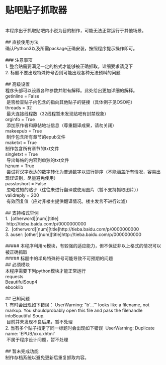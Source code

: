 # 贴吧贴子抓取器
<br>
本程序出于抓取贴吧内小说为目的制作，可能无法正常运行于其他场景。<br>
<br>
## 直接使用方法
<br>
确认Python3以及所需package正确安装，按照程序提示操作即可。<br>
<br>
### 注意事项
<br>
1. 整合贴需要满足一定的格式才能够被正确抓取。详细要求请见下<br>
2. 标题不要出现特殊符号否则可能出现各种无法预料的问题<br>
<br>
## 高级设置
<br>
程序头部可以设置各种参数并附有解释。此处给出更加详细的解释。<br>
 getinline = False<br>
  是否检查贴子内包含的指向其他贴子的链接（具体例子见OSO吧）<br>
 threads = 32<br>
  最大连接线程数（32线程暂未发现贴吧有封禁现象）<br>
 orginfo = True<br>
  添加原作者和原帖地址信息（尊重翻译成果，请勿关闭）<br>
 makeepub = True<br>
  制作包含所有章节的epub文件<br>
 maketxt = True<br>
  制作包含所有章节的txt文件<br>
 singletxt = True<br>
  导出每帖的内容到单独的txt文件<br>
 hznum = True<br>
  尝试将汉字表达的数字转化为普通数字以进行排序（不能涵盖所有情况，容易出现误识别，尽量避免使用）<br>
 passtoshort = False<br>
  忽略过短的贴子（往往未进行翻译或使用图片（暂不支持抓取图片））<br>
 validreply = 200<br>
  有效回复值（应对非楼主提供翻译情况。楼主发言不进行过滤）<br>
<br>
## 支持格式举例
<br>
1. 
  [otherword][num][title]<br>
  http://tieba.baidu.com/p/0000000000<br>
2. 
  [otherword][num][title]http://tieba.baidu.com/p/0000000000<br>
3. 
  auser: [other][num][title]http://tieba.baidu.com/p/0000000000<br>
  <br>
##### 本程序利用re模块，有较强的适应能力，但不保证非以上格式的情况可以被正确抓取
<br>
##### 标题中的半角特殊符号可能导致不可预期的问题
<br>
## 必须模块
<br>
本程序需要下列python模块才能正常运行<br>
requests<br>
BeautifulSoup4<br>
ebooklib<br>
<br>
## 已知问题
<br>
1. 有时会出现如下错误：
  UserWarning: "b'...'" looks like a filename, not markup. You shouldprobably open this file and pass the filehandle intoBeautiful Soup.<br>
  目前并未发现不良后果，暂不处理<br>
2. 当有多个贴子指定了同一标题时会出现如下错误
  UserWarning: Duplicate name: 'EPUB/xxx.xhtml'<br>
  不属于程序设计问题，暂不处理<br>
  <br>
## 暂未完成功能
<br>
制作存档系统以避免更新后重复抓取内容。<br>
